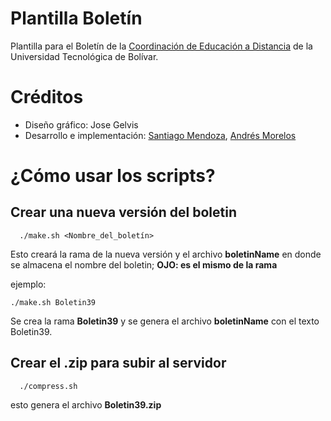 # Plantilla Boletín

Plantilla para el Boletín de la [Coordinación de Educación a Distancia](http://www.utbvirtual.edu.co) de la Universidad Tecnológica de Bolívar.

# Créditos

- Diseño gráfico: Jose Gelvis
- Desarrollo e implementación: [Santiago Mendoza](http://www.santiagomendoza.org), [Andrés Morelos](https://www.linkedin.com/in/andresmorelos)

# ¿Cómo usar los scripts?

## Crear una nueva versión del boletin
```shell
  ./make.sh <Nombre_del_boletín>
```
Esto creará la rama de la nueva versión y el archivo **boletinName** en donde se almacena el nombre del boletin; **OJO: es el mismo de la rama**

ejemplo:
  ```shell
  ./make.sh Boletin39
```
Se crea la rama **Boletin39** y se genera el archivo **boletinName** con el texto Boletin39.

## Crear el .zip para subir al servidor
```shell
  ./compress.sh
```
esto genera el archivo **Boletin39.zip**
